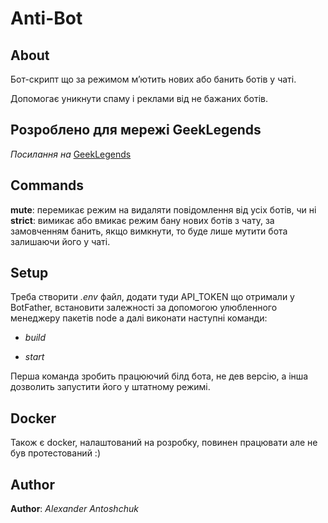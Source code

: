 # Anti-Bot

## About

Бот-скрипт що за режимом мʼютить нових або банить ботів у чаті.

Допомогає уникнути спаму і реклами  від не бажаних ботів.

## Розроблено для мережі GeekLegends

*Посилання на* [GeekLegends](https://t.me/geeklegends)

## Commands

**mute**: перемикає режим на видаляти повідомлення від усіх ботів, чи ні
**strict**: вимикає або вмикає режим бану нових ботів з чату, за замовченням банить,
якщо вимкнути, то буде лише мутити бота залишаючи його у чаті.

## Setup

Треба створити *.env* файл, додати туди API_TOKEN що отримали у BotFather,
встановити залежності за допомогою улюбленного менеджеру пакетів node а далі виконати наступні команди:

- *build*

- *start*

Перша команда зробить працюючий білд бота, не дев версію, а інша дозволить запустити його у штатному режимі.

## Docker

Також є docker, налаштований на розробку, повинен працювати але не був протестований :) 

## Author

**Author**: *Alexander Antoshchuk*

